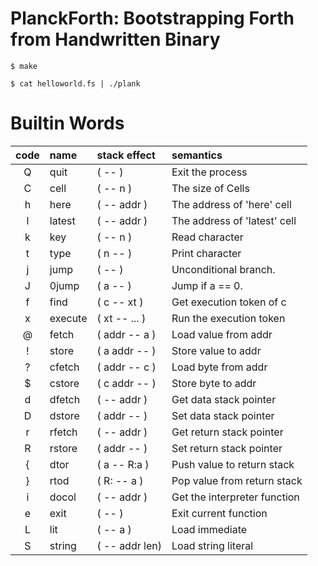 # PlanckForth: Bootstrapping Forth from Handwritten Binary

```
$ make
```


```
$ cat helloworld.fs | ./plank
```

# Builtin Words

| code | name     | stack effect   | semantics                    |
|:----:|:---------|:---------------|:-----------------------------|
| Q    | quit     | ( -- )         | Exit the process             |
| C    | cell     | ( -- n )       | The size of Cells            |
| h    | here     | ( -- addr )    | The address of 'here' cell   |
| l    | latest   | ( -- addr )    | The address of 'latest' cell |
| k    | key      | ( -- n )       | Read character               |
| t    | type     | ( n -- )       | Print character              |
| j    | jump     | ( -- )         | Unconditional branch.        |
| J    | 0jump    | ( a -- )       | Jump if a == 0.              |
| f    | find     | ( c -- xt )    | Get execution token of c     |
| x    | execute  | ( xt -- ... )  | Run the execution token      |
| @    | fetch    | ( addr -- a )  | Load value from addr         |
| !    | store    | ( a addr -- )  | Store value to addr          |
| ?    | cfetch   | ( addr -- c )  | Load byte from addr          |
| $    | cstore   | ( c addr -- )  | Store byte to addr           |
| d    | dfetch   | ( -- addr )    | Get data stack pointer       |
| D    | dstore   | ( addr -- )    | Set data stack pointer       |
| r    | rfetch   | ( -- addr )    | Get return stack pointer     |
| R    | rstore   | ( addr -- )    | Set return stack pointer     |
| {    | dtor     | ( a -- R:a )   | Push value to return stack   |
| }    | rtod     | ( R: -- a )    | Pop value from return stack  |
| i    | docol    | ( -- addr )    | Get the interpreter function |
| e    | exit     | ( -- )         | Exit current function        |
| L    | lit      | ( -- a )       | Load immediate               |
| S    | string   | ( -- addr len) | Load string literal          |
